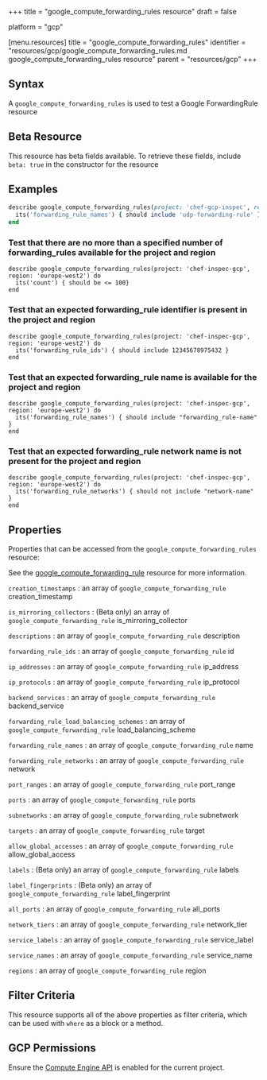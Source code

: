 +++
title = "google_compute_forwarding_rules resource"
draft = false

platform = "gcp"

[menu.resources]
    title = "google_compute_forwarding_rules"
    identifier = "resources/gcp/google_compute_forwarding_rules.md google_compute_forwarding_rules resource"
    parent = "resources/gcp"
+++

## Syntax

A `google_compute_forwarding_rules` is used to test a Google ForwardingRule resource

## Beta Resource

This resource has beta fields available. To retrieve these fields, include `beta: true` in the constructor for the resource

## Examples

```ruby
describe google_compute_forwarding_rules(project: 'chef-gcp-inspec', region: 'europe-west2') do
  its('forwarding_rule_names') { should include 'udp-forwarding-rule' }
end
```

### Test that there are no more than a specified number of forwarding_rules available for the project and region

    describe google_compute_forwarding_rules(project: 'chef-inspec-gcp', region: 'europe-west2') do
      its('count') { should be <= 100}
    end

### Test that an expected forwarding_rule identifier is present in the project and region

    describe google_compute_forwarding_rules(project: 'chef-inspec-gcp', region: 'europe-west2') do
      its('forwarding_rule_ids') { should include 12345678975432 }
    end

### Test that an expected forwarding_rule name is available for the project and region

    describe google_compute_forwarding_rules(project: 'chef-inspec-gcp', region: 'europe-west2') do
      its('forwarding_rule_names') { should include "forwarding_rule-name" }
    end

### Test that an expected forwarding_rule network name is not present for the project and region

    describe google_compute_forwarding_rules(project: 'chef-inspec-gcp', region: 'europe-west2') do
      its('forwarding_rule_networks') { should not include "network-name" }
    end

## Properties

Properties that can be accessed from the `google_compute_forwarding_rules` resource:

See the [google_compute_forwarding_rule](/resources/google_compute_forwarding_rule/#properties) resource for more information.

`creation_timestamps`
: an array of `google_compute_forwarding_rule` creation_timestamp

`is_mirroring_collectors`
: (Beta only) an array of `google_compute_forwarding_rule` is_mirroring_collector

`descriptions`
: an array of `google_compute_forwarding_rule` description

`forwarding_rule_ids`
: an array of `google_compute_forwarding_rule` id

`ip_addresses`
: an array of `google_compute_forwarding_rule` ip_address

`ip_protocols`
: an array of `google_compute_forwarding_rule` ip_protocol

`backend_services`
: an array of `google_compute_forwarding_rule` backend_service

`forwarding_rule_load_balancing_schemes`
: an array of `google_compute_forwarding_rule` load_balancing_scheme

`forwarding_rule_names`
: an array of `google_compute_forwarding_rule` name

`forwarding_rule_networks`
: an array of `google_compute_forwarding_rule` network

`port_ranges`
: an array of `google_compute_forwarding_rule` port_range

`ports`
: an array of `google_compute_forwarding_rule` ports

`subnetworks`
: an array of `google_compute_forwarding_rule` subnetwork

`targets`
: an array of `google_compute_forwarding_rule` target

`allow_global_accesses`
: an array of `google_compute_forwarding_rule` allow_global_access

`labels`
: (Beta only) an array of `google_compute_forwarding_rule` labels

`label_fingerprints`
: (Beta only) an array of `google_compute_forwarding_rule` label_fingerprint

`all_ports`
: an array of `google_compute_forwarding_rule` all_ports

`network_tiers`
: an array of `google_compute_forwarding_rule` network_tier

`service_labels`
: an array of `google_compute_forwarding_rule` service_label

`service_names`
: an array of `google_compute_forwarding_rule` service_name

`regions`
: an array of `google_compute_forwarding_rule` region

## Filter Criteria

This resource supports all of the above properties as filter criteria, which can be used
with `where` as a block or a method.

## GCP Permissions

Ensure the [Compute Engine API](https://console.cloud.google.com/apis/library/compute.googleapis.com/) is enabled for the current project.
